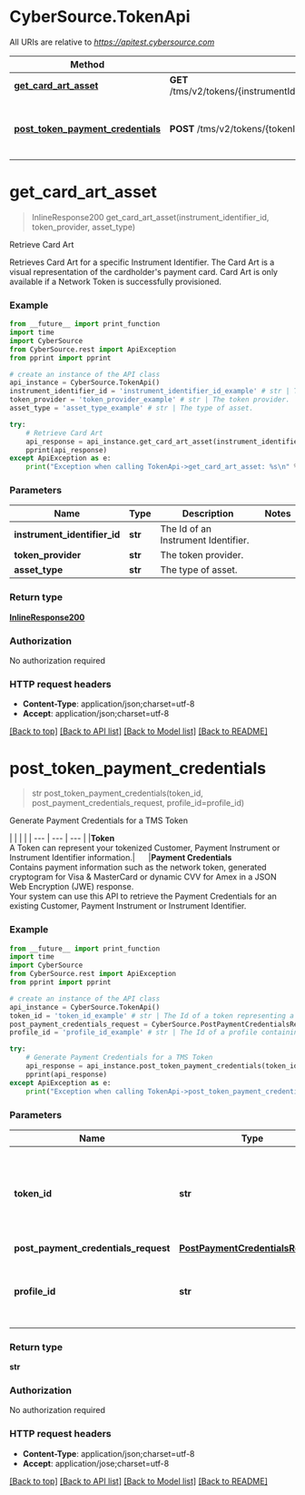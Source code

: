 # CyberSource.TokenApi

All URIs are relative to *https://apitest.cybersource.com*

Method | HTTP request | Description
------------- | ------------- | -------------
[**get_card_art_asset**](TokenApi.md#get_card_art_asset) | **GET** /tms/v2/tokens/{instrumentIdentifierId}/{tokenProvider}/assets/{assetType} | Retrieve Card Art
[**post_token_payment_credentials**](TokenApi.md#post_token_payment_credentials) | **POST** /tms/v2/tokens/{tokenId}/payment-credentials | Generate Payment Credentials for a TMS Token


# **get_card_art_asset**
> InlineResponse200 get_card_art_asset(instrument_identifier_id, token_provider, asset_type)

Retrieve Card Art

Retrieves Card Art for a specific Instrument Identifier. The Card Art is a visual representation of the cardholder's payment card. Card Art is only available if a Network Token is successfully provisioned. 

### Example 
```python
from __future__ import print_function
import time
import CyberSource
from CyberSource.rest import ApiException
from pprint import pprint

# create an instance of the API class
api_instance = CyberSource.TokenApi()
instrument_identifier_id = 'instrument_identifier_id_example' # str | The Id of an Instrument Identifier.
token_provider = 'token_provider_example' # str | The token provider.
asset_type = 'asset_type_example' # str | The type of asset.

try: 
    # Retrieve Card Art
    api_response = api_instance.get_card_art_asset(instrument_identifier_id, token_provider, asset_type)
    pprint(api_response)
except ApiException as e:
    print("Exception when calling TokenApi->get_card_art_asset: %s\n" % e)
```

### Parameters

Name | Type | Description  | Notes
------------- | ------------- | ------------- | -------------
 **instrument_identifier_id** | **str**| The Id of an Instrument Identifier. | 
 **token_provider** | **str**| The token provider. | 
 **asset_type** | **str**| The type of asset. | 

### Return type

[**InlineResponse200**](InlineResponse200.md)

### Authorization

No authorization required

### HTTP request headers

 - **Content-Type**: application/json;charset=utf-8
 - **Accept**: application/json;charset=utf-8

[[Back to top]](#) [[Back to API list]](../README.md#documentation-for-api-endpoints) [[Back to Model list]](../README.md#documentation-for-models) [[Back to README]](../README.md)

# **post_token_payment_credentials**
> str post_token_payment_credentials(token_id, post_payment_credentials_request, profile_id=profile_id)

Generate Payment Credentials for a TMS Token

|  |  |  |     | --- | --- | --- |     |**Token**<br>A Token can represent your tokenized Customer, Payment Instrument or Instrument Identifier information.|&nbsp;&nbsp;&nbsp;&nbsp;&nbsp;&nbsp;|**Payment Credentials**<br>Contains payment information such as the network token, generated cryptogram for Visa & MasterCard or dynamic CVV for Amex in a JSON Web Encryption (JWE) response.<br>Your system can use this API to retrieve the Payment Credentials for an existing Customer, Payment Instrument or Instrument Identifier. 

### Example 
```python
from __future__ import print_function
import time
import CyberSource
from CyberSource.rest import ApiException
from pprint import pprint

# create an instance of the API class
api_instance = CyberSource.TokenApi()
token_id = 'token_id_example' # str | The Id of a token representing a Customer, Payment Instrument or Instrument Identifier.
post_payment_credentials_request = CyberSource.PostPaymentCredentialsRequest() # PostPaymentCredentialsRequest | 
profile_id = 'profile_id_example' # str | The Id of a profile containing user specific TMS configuration. (optional)

try: 
    # Generate Payment Credentials for a TMS Token
    api_response = api_instance.post_token_payment_credentials(token_id, post_payment_credentials_request, profile_id=profile_id)
    pprint(api_response)
except ApiException as e:
    print("Exception when calling TokenApi->post_token_payment_credentials: %s\n" % e)
```

### Parameters

Name | Type | Description  | Notes
------------- | ------------- | ------------- | -------------
 **token_id** | **str**| The Id of a token representing a Customer, Payment Instrument or Instrument Identifier. | 
 **post_payment_credentials_request** | [**PostPaymentCredentialsRequest**](PostPaymentCredentialsRequest.md)|  | 
 **profile_id** | **str**| The Id of a profile containing user specific TMS configuration. | [optional] 

### Return type

**str**

### Authorization

No authorization required

### HTTP request headers

 - **Content-Type**: application/json;charset=utf-8
 - **Accept**: application/jose;charset=utf-8

[[Back to top]](#) [[Back to API list]](../README.md#documentation-for-api-endpoints) [[Back to Model list]](../README.md#documentation-for-models) [[Back to README]](../README.md)

